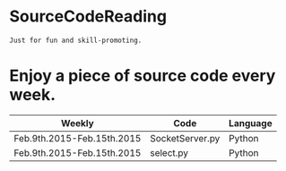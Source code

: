 # SourceCodeReading
    Just for fun and skill-promoting.

Enjoy a piece of source code every week.
====

| Weekly | Code  |  Language | 
|---|---|---|
| Feb.9th.2015-Feb.15th.2015 | SocketServer.py | Python |
| Feb.9th.2015-Feb.15th.2015 | select.py | Python |



